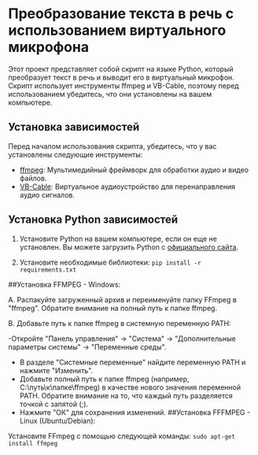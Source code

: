 # Преобразование текста в речь с использованием виртуального микрофона

Этот проект представляет собой скрипт на языке Python, который преобразует текст в речь и выводит его в виртуальный микрофон. 
Скрипт использует инструменты ffmpeg и VB-Cable, поэтому перед использованием убедитесь, что они установлены на вашем компьютере.

## Установка зависимостей

Перед началом использования скрипта, убедитесь, что у вас установлены следующие инструменты:

- [ffmpeg](https://www.gyan.dev/ffmpeg/builds/): Мультимедийный фреймворк для обработки аудио и видео файлов.
- [VB-Cable](https://vb-audio.com/Cable/): Виртуальное аудиоустройство для перенаправления аудио сигналов.

## Установка Python зависимостей

1. Установите Python на вашем компьютере, если он еще не установлен. Вы можете загрузить Python с [официального сайта](https://www.python.org/downloads/).

2. Установите необходимые библиотеки:
```pip install -r requirements.txt```

##Установка FFMPEG - Windows:

A. Распакуйте загруженный архив и переименуйте папку FFmpeg в "ffmpeg". Обратите внимание на полный путь к папке ffmpeg.

B. Добавьте путь к папке ffmpeg в системную переменную PATH:

-Откройте "Панель управления" -> "Система" -> "Дополнительные параметры системы" -> "Переменные среды".
- В разделе "Системные переменные" найдите переменную PATH и нажмите "Изменить".
- Добавьте полный путь к папке ffmpeg (например, C:\путь\к\папке\ffmpeg) в качестве нового значения переменной PATH. Обратите внимание на то, что каждый путь разделяется точкой с запятой (;).
- Нажмите "ОК" для сохранения изменений.
##Установка FFFMPEG - Linux (Ubuntu/Debian):

Установите FFmpeg с помощью следующей команды: ```sudo apt-get install ffmpeg```
